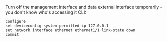 Turn off the management interface and data external interface temporarily - you don't know who's accessing it
CLI:
```
configure
set deviceconfig system permitted-ip 127.0.0.1
set network interface ethernet ethernet1/1 link-state down
commit
```
